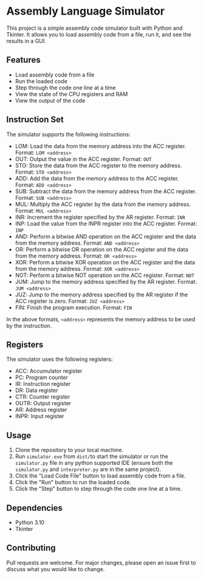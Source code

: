 # Assembly Language Simulator

This project is a simple assembly code simulator built with Python and Tkinter. It allows you to load assembly code from a file, run it, and see the results in a GUI.

## Features

- Load assembly code from a file
- Run the loaded code
- Step through the code one line at a time
- View the state of the CPU registers and RAM
- View the output of the code

## Instruction Set

The simulator supports the following instructions:

- LOM: Load the data from the memory address into the ACC register. Format: `LOM <address>`
- OUT: Output the value in the ACC register. Format: `OUT`
- STO: Store the data from the ACC register to the memory address. Format: `STO <address>`
- ADD: Add the data from the memory address to the ACC register. Format: `ADD <address>`
- SUB: Subtract the data from the memory address from the ACC register. Format: `SUB <address>`
- MUL: Multiply the ACC register by the data from the memory address. Format: `MUL <address>`
- INR: Increment the register specified by the AR register. Format: `INR`
- INP: Load the value from the INPR register into the ACC register. Format: `INP`
- AND: Perform a bitwise AND operation on the ACC register and the data from the memory address. Format: `AND <address>`
- OR: Perform a bitwise OR operation on the ACC register and the data from the memory address. Format: `OR <address>`
- XOR: Perform a bitwise XOR operation on the ACC register and the data from the memory address. Format: `XOR <address>`
- NOT: Perform a bitwise NOT operation on the ACC register. Format: `NOT`
- JUM: Jump to the memory address specified by the AR register. Format: `JUM <address>`
- JUZ: Jump to the memory address specified by the AR register if the ACC register is zero. Format: `JUZ <address>`
- FIN: Finish the program execution. Format: `FIN`

In the above formats, `<address>` represents the memory address to be used by the instruction.

## Registers

The simulator uses the following registers:

- ACC: Accumulator register
- PC: Program counter
- IR: Instruction register
- DR: Data register
- CTR: Counter register
- OUTR: Output register
- AR: Address register
- INPR: Input register

## Usage

1. Clone the repository to your local machine.
2. Run `simulator.exe` from `dist/`to start the simulator or run the `simulator.py` file in any python supported IDE (ensure both the `simulator.py` and `interpreter.py` are in the same project).
3. Click the "Load Code File" button to load assembly code from a file.
4. Click the "Run" button to run the loaded code.
5. Click the "Step" button to step through the code one line at a time.

## Dependencies

- Python 3.10
- Tkinter

## Contributing

Pull requests are welcome. For major changes, please open an issue first to discuss what you would like to change.
